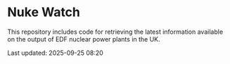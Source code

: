 # Nuke Watch

This repository includes code for retrieving the latest information available on the output of EDF nuclear power plants in the UK.

Last updated: 2025-09-25 08:20